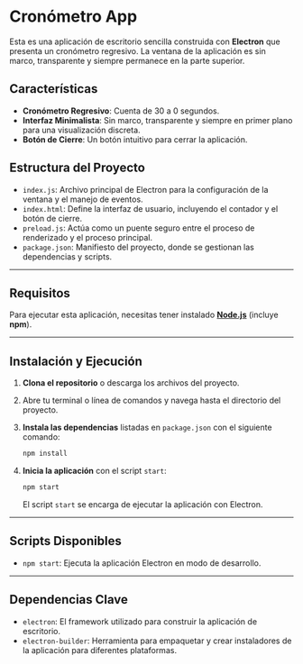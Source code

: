 # Cronómetro App

Esta es una aplicación de escritorio sencilla construida con **Electron** que presenta un cronómetro regresivo. La ventana de la aplicación es sin marco, transparente y siempre permanece en la parte superior.

## Características

-   **Cronómetro Regresivo**: Cuenta de 30 a 0 segundos.
-   **Interfaz Minimalista**: Sin marco, transparente y siempre en primer plano para una visualización discreta.
-   **Botón de Cierre**: Un botón intuitivo para cerrar la aplicación.

## Estructura del Proyecto

-   `index.js`: Archivo principal de Electron para la configuración de la ventana y el manejo de eventos.
-   `index.html`: Define la interfaz de usuario, incluyendo el contador y el botón de cierre.
-   `preload.js`: Actúa como un puente seguro entre el proceso de renderizado y el proceso principal.
-   `package.json`: Manifiesto del proyecto, donde se gestionan las dependencias y scripts.

---

## Requisitos

Para ejecutar esta aplicación, necesitas tener instalado [**Node.js**](https://nodejs.org/) (incluye **npm**).

---

## Instalación y Ejecución

1.  **Clona el repositorio** o descarga los archivos del proyecto.
2.  Abre tu terminal o línea de comandos y navega hasta el directorio del proyecto.
3.  **Instala las dependencias** listadas en `package.json` con el siguiente comando:

    ```bash
    npm install
    ```

4.  **Inicia la aplicación** con el script `start`:

    ```bash
    npm start
    ```

    El script `start` se encarga de ejecutar la aplicación con Electron.

---

## Scripts Disponibles

-   `npm start`: Ejecuta la aplicación Electron en modo de desarrollo.

---

## Dependencias Clave

-   `electron`: El framework utilizado para construir la aplicación de escritorio.
-   `electron-builder`: Herramienta para empaquetar y crear instaladores de la aplicación para diferentes plataformas.